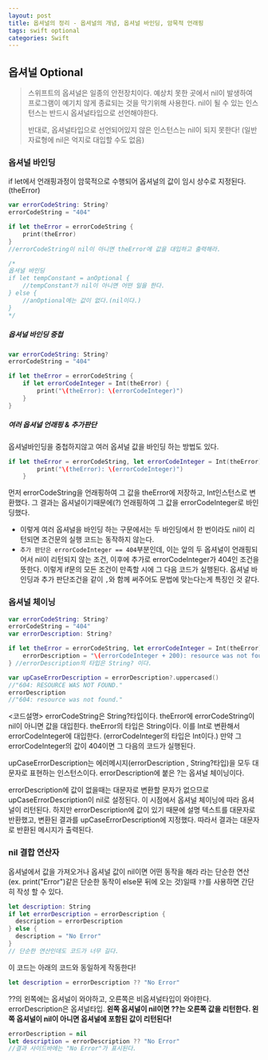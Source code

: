 ```yaml
---
layout: post
title: 옵셔널의 정리 - 옵셔널의 개념, 옵셔널 바인딩, 암묵적 언래핑
tags: swift optional
categories: Swift
---
```



## 옵셔널 Optional
> 스위프트의 옵셔널은 일종의 안전장치이다. 예상치 못한 곳에서 nil이 발생하여 프로그램이 예기치 않게 종료되는 것을 막기위해 사용한다. nil이 될 수 있는 인스턴스는 반드시 옵셔널타입으로 선언해야한다.
>
> 반대로, 옵셔널타입으로 선언되어있지 않은 인스턴스는 nil이 되지 못한다! (일반 자료형에 nil은 억지로 대입할 수도 없음)


### 옵셔널 바인딩
if let에서 언래핑과정이 암묵적으로 수행되어 옵셔널의 값이 임시 상수로 지정된다.(theError)
~~~swift
var errorCodeString: String?
errorCodeString = "404"

if let theError = errorCodeString {
    print(theError)
}
//errorCodeString이 nil이 아니면 theError에 값을 대입하고 출력해라.

/*
옵셔널 바인딩
if let tempConstant = anOptional {
    //tempConstant가 nil이 아니면 어떤 일을 한다.
} else {
    //anOptional에는 값이 없다.(nil이다.)
}
*/
~~~

##### 옵셔널 바인딩 중첩
~~~swift
var errorCodeString: String?
errorCodeString = "404"

if let theError = errorCodeString {
    if let errorCodeInteger = Int(theError) {
        print("\(theError): \(errorCodeInteger)")
    }
}

~~~
##### 여러 옵셔널 언래핑 & 추가판단
옵셔널바인딩을 중첩하지않고 여러 옵셔널 값을 바인딩 하는 방법도 있다.
~~~swift
if let theError = errorCodeString, let errorCodeInteger = Int(theError) {
        print("\(theError): \(errorCodeInteger)")
    }
~~~
먼저  errorCodeString을 언래핑하여 그 값을 theError에 저장하고, Int인스턴스로 변환했다. 그 결과는 옵셔널이기때문에(?) 언래핑하여 그 값을 errorCodeInteger로 바인딩했다.
- 이렇게 여러 옵셔널을 바인딩 하는 구문에서는 두 바인딩에서 한 번이라도 nil이 리턴되면 조건문의 실행 코드는 동작하지 않는다.
- `추가 판단은 errorCodeInteger == 404`부분인데, 이는 앞의 두 옵셔널이 언래핑되어서 nil이 리턴되지 않는 조건, 이후에 추가로 errorCodeInteger가 404인 조건을 뜻한다. 이렇게 if문의 모든 조건이 만족할 시에 그 다음 코드가 실행된다. 옵셔널 바인딩과 추가 판단조건을 같이 `,`와 함께 써주어도 문법에 맞는다는게 특징인 것 같다.


### 옵셔널 체이닝
~~~swift
var errorCodeString: String?
errorCodeString = "404"
var errorDescription: String?

if let theError = errorCodeString, let errorCodeInteger = Int(theError), errorCodeInteger == 404 {
    errorDescription = "\(errorCodeInteger + 200): resource was not found."
} //errorDescription의 타입은 String? 이다.

var upCaseErrorDescription = errorDescription?.uppercased()
//"604: RESOURCE WAS NOT FOUND."
errorDescription
//"604: resource was not found."
~~~



\<코드설명\> errorCodeString은 String?타입이다. theError에 errorCodeString이 nil이 아니면 값을 대입힌다. theError의 타입은 String이다. 이를 Int로 변환해서 errorCodeInteger에 대입한다. (errorCodeInteger의 타입은 Int이다.) 만약 그 errorCodeInteger의 값이 404이면 그 다음의 코드가 실행된다.



upCaseErrorDescription는 에러메시지(errorDescription , String?타입)을 모두 대문자로 표현하는 인스턴스이다. errorDescription에 붙은 ?는 옵셔널 체이닝이다.



errorDescription에 값이 없을때는 대문자로 변환할 문자가 없으므로 upCaseErrorDescription이 nil로 설정된다. 이 시점에서 옵셔널 체이닝에 따라 옵셔널이 리턴된다.
하지만 errorDescription에 값이 있기 때문에 설명 텍스트를 대문자로 반환했고, 변환된 결과를 upCaseErrorDescription에 지정했다. 따라서 결과는 대문자로 반환된 메시지가 출력된다.





### nil 결합 연산자

옵셔널에서 값을 가져오거나 옵셔널 값이 nil이면 어떤 동작을 해라 라는 단순한 연산 (ex. print("Error")같은 단순한 동작이 else문 뒤에 오는 것)일때 `??`를 사용하면 간단히 작성 할 수 있다.

```swift
let description: String
if let errorDescription = errorDescription {
  description = errorDescription
} else {
  description = "No Error"
}
// 단순한 연산인데도 코드가 너무 길다.
```

이 코드는 아래의 코드와 동일하게 작동한다!

```swift
let description = errorDescription ?? "No Error"
```

??의 왼쪽에는 옵셔널이 와야하고, 오른쪽은 비옵셔널타입이 와야한다. errorDescription은 옵셔널타입.
**왼쪽 옵셔널이 nil이면 ??는 오른쪽 값을 리턴한다. 왼쪽 옵셔널이 nil이 아니면 옵셔널에 포함된 값이 리턴된다!**

```swift
errorDescription = nil
let description = errorDescription ?? "No Error"
//결과 사이드바에는 "No Error"가 표시된다.
```

